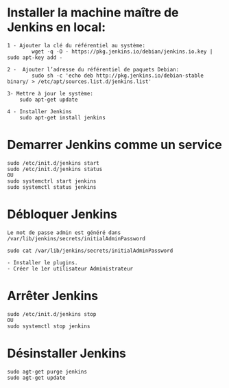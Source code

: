 # Installer la machine maître de Jenkins en local:
    1 - Ajouter la clé du référentiel au système:
            wget -q -O - https://pkg.jenkins.io/debian/jenkins.io.key | sudo apt-key add -
    
    2 -  Ajouter l’adresse du référentiel de paquets Debian:
            sudo sh -c 'echo deb http://pkg.jenkins.io/debian-stable binary/ > /etc/apt/sources.list.d/jenkins.list'
    
    3- Mettre à jour le système:
        sudo apt-get update

    4 - Installer Jenkins
        sudo apt-get install jenkins

# Demarrer Jenkins comme un service
    sudo /etc/init.d/jenkins start
    sudo /etc/init.d/jenkins status
    OU
    sudo systemctrl start jenkins
    sudo systemctl status jenkins

# Débloquer Jenkins
    Le mot de passe admin est généré dans /var/lib/jenkins/secrets/initialAdminPassword

    sudo cat /var/lib/jenkins/secrets/initialAdminPassword

    - Installer le plugins.
    - Créer le 1er utilisateur Administrateur

# Arrêter Jenkins
    sudo /etc/init.d/jenkins stop
    OU
    sudo systemctl stop jenkins

# Désinstaller Jenkins
    sudo agt-get purge jenkins
    sudo agt-get update
